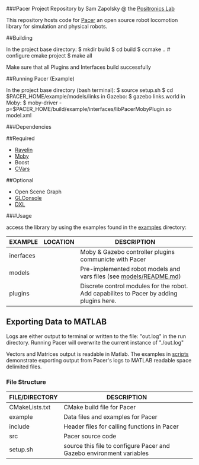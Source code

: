 ###Pacer Project Repository
by Sam Zapolsky @ the [Positronics Lab]

[Positronics Lab]: http://robotics.gwu.edu/positronics/

This repository hosts code for [Pacer] an open source robot locomotion library for simulation and physical robots.

[Pacer]: https://github.com/PositronicsLab/Pacer

##Building

In the project base directory:
$ mkdir build
$ cd build
$ ccmake .. # configure cmake project
$ make all

Make sure that all Plugins and Interfaces build successfully

##Running Pacer (Example)

In the project base directory (bash terminal):
$ source setup.sh
$ cd $PACER_HOME/example/models/links
in Gazebo:
  $ gazebo links.world
in Moby:
  $ moby-driver -p=$PACER_HOME/build/example/interfaces/libPacerMobyPlugin.so model.xml

###Dependencies 

##Required 

- [Ravelin] 
- [Moby] 
- Boost 
- [CVars] 

##Optional 

- Open Scene Graph
- [GLConsole] 
- [DXL]

[Ravelin]: https://github.com/PositronicsLab/Ravelin
[Moby]: https://github.com/PositronicsLab/Moby
[CVars]: https://github.com/arpg/GLConsole
[GLConsole]: https://github.com/arpg/GLConsole
[DXL]: https://github.com/samzapo/DynamixelDriver

###Usage

access the library by using the examples found in the [examples] directory:

 EXAMPLE       | LOCATION |  DESCRIPTION
-------------- | -------- | ---------------------------------------------------------
 inerfaces     |          |  Moby & Gazebo controller plugins communicte with Pacer
 models        |          |  Pre-implemented robot models and vars files (see [models/README.md])
 plugins   |          | Discrete control modules for the robot.  Add capabilites to Pacer by adding plugins here.

 [models/README.md]: https://github.com/PositronicsLab/Pacer/tree/master/examples/models/README.md
 [examples]: https://github.com/PositronicsLab/Pacer/tree/master/examples/

## Exporting Data to MATLAB

 Logs are either output to terminal or written to the file: "out.log" in the run directory.  Running Pacer will overwrite the current instance of "./out.log"

 Vectors and Matrices output is readable in Matlab.  The examples in [scripts] demonstrate exporting output from Pacer's logs to MATLAB readable space delimited files.

[scripts]: https://github.com/PositronicsLab/Pacer/tree/master/examples/test-scripts

### File Structure

 FILE/DIRECTORY  |  DESCRIPTION
---------------- | ---------------------------------------------------------
 CMakeLists.txt  |  CMake build file for Pacer
 example         |  Data files and examples for Pacer
 include         |  Header files for calling functions in Pacer
 src             |  Pacer source code
 setup.sh        |  source this file to configure Pacer and Gazebo environment variables
